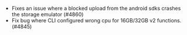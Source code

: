 - Fixes an issue where a blocked upload from the android sdks crashes the storage emulator (#4860)
- Fix bug where CLI configured wrong cpu for 16GB/32GB v2 functions. (#4845)
